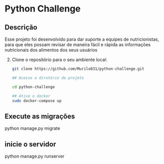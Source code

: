 # Python Challenge

## Descrição

<p>Esse projeto foi desenvolvido para dar suporte a equipes de nutricionistas, para que eles possam revisar de maneira fácil e rápida as informações nutricionais dos alimentos dos seus usuários</p>

2. Clone o repositório para o seu ambiente local:

   ```bash
   git clone https://github.com/Murilo831/python-challenge.git

   ## Acesse o diretório do projeto

   cd python-challenge

   ## Ative o docker
   sudo docker-compose up


## Execute as migrações
python manage.py migrate

## inicie o servidor
python manage.py runserver